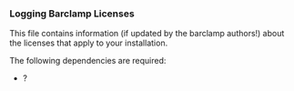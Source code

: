 ### Logging Barclamp Licenses

This file contains information (if updated by the barclamp authors!) about the licenses that apply to your installation.

The following dependencies are required:

* ?



